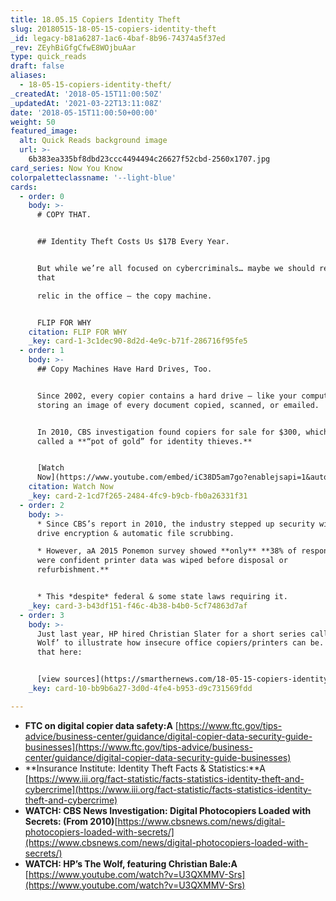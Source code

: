 ```yaml
---
title: 18.05.15 Copiers Identity Theft
slug: 20180515-18-05-15-copiers-identity-theft
_id: legacy-b81a6287-1ac6-4baf-8b96-74374a5f37ed
_rev: ZEyhBiGfgCfwE8WOjbuAar
type: quick_reads
draft: false
aliases:
  - 18-05-15-copiers-identity-theft/
_createdAt: '2018-05-15T11:00:50Z'
_updatedAt: '2021-03-22T13:11:08Z'
date: '2018-05-15T11:00:50+00:00'
weight: 50
featured_image:
  alt: Quick Reads background image
  url: >-
    6b383ea335bf8dbd23ccc4494494c26627f52cbd-2560x1707.jpg
card_series: Now You Know
colorpaletteclassname: '--light-blue'
cards:
  - order: 0
    body: >-
      # COPY THAT.


      ## Identity Theft Costs Us $17B Every Year.


      But while we’re all focused on cybercriminals… maybe we should remember
      that  

      relic in the office – the copy machine.


      FLIP FOR WHY
    citation: FLIP FOR WHY
    _key: card-1-3c1dec90-8d2d-4e9c-b71f-286716f95fe5
  - order: 1
    body: >-
      ## Copy Machines Have Hard Drives, Too.


      Since 2002, every copier contains a hard drive – like your computer’s –
      storing an image of every document copied, scanned, or emailed.


      In 2010, CBS investigation found copiers for sale for $300, which it
      called a **“pot of gold” for identity thieves.**


      [Watch
      Now](https://www.youtube.com/embed/iC38D5am7go?enablejsapi=1&autoplay=1&rel=0)
    citation: Watch Now
    _key: card-2-1cd7f265-2484-4fc9-b9cb-fb0a26331f31
  - order: 2
    body: >-
      * Since CBS’s report in 2010, the industry stepped up security with hard
      drive encryption & automatic file scrubbing.

      * However, aA 2015 Ponemon survey showed **only** **38% of respondents
      were confident printer data was wiped before disposal or
      refurbishment.**  


      * This *despite* federal & some state laws requiring it.
    _key: card-3-b43df151-f46c-4b38-b4b0-5cf74863d7af
  - order: 3
    body: >-
      Just last year, HP hired Christian Slater for a short series called ‘The
      Wolf’ to illustrate how insecure office copiers/printers can be. Watch
      that here:


      [view sources](https://smarthernews.com/18-05-15-copiers-identity-theft/)
    _key: card-10-bb9b6a27-3d0d-4fe4-b953-d9c731569fdd

---
```

* **FTC on digital copier data safety:A** [https://www.ftc.gov/tips-advice/business-center/guidance/digital-copier-data-security-guide-businesses](https://www.ftc.gov/tips-advice/business-center/guidance/digital-copier-data-security-guide-businesses)
* **Insurance Institute: Identity Theft Facts & Statistics:**A [https://www.iii.org/fact-statistic/facts-statistics-identity-theft-and-cybercrime](https://www.iii.org/fact-statistic/facts-statistics-identity-theft-and-cybercrime)
* **WATCH: CBS News Investigation: Digital Photocopiers Loaded with Secrets: (From 2010)**[https://www.cbsnews.com/news/digital-photocopiers-loaded-with-secrets/](https://www.cbsnews.com/news/digital-photocopiers-loaded-with-secrets/)
* **WATCH: HP’s The Wolf, featuring Christian Bale:A** [https://www.youtube.com/watch?v=U3QXMMV-Srs](https://www.youtube.com/watch?v=U3QXMMV-Srs)